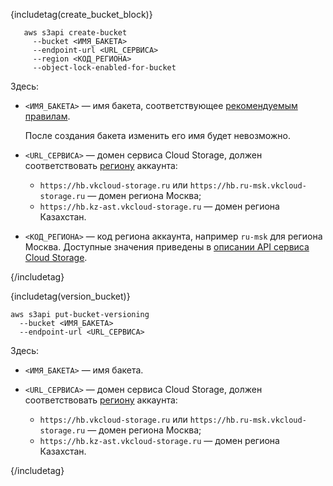 <!-- КОМАНДА СОЗДАНИЯ БАКЕТА-->

{includetag(create_bucket_block)}

```console
   aws s3api create-bucket 
     --bucket <ИМЯ_БАКЕТА> 
     --endpoint-url <URL_СЕРВИСА> 
     --region <КОД_РЕГИОНА> 
     --object-lock-enabled-for-bucket
   ```

Здесь:

- `<ИМЯ_БАКЕТА>` — имя бакета, соответствующее [рекомендуемым правилам](/ru/storage/s3/concepts/about#bucket_naming).

   После создания бакета изменить его имя будет невозможно.     

- `<URL_СЕРВИСА>` — домен сервиса Cloud Storage, должен соответствовать [региону](/ru/tools-for-using-services/account/concepts/regions) аккаунта:

   - `https://hb.vkcloud-storage.ru` или `https://hb.ru-msk.vkcloud-storage.ru` — домен региона Москва;
   - `https://hb.kz-ast.vkcloud-storage.ru` — домен региона Казахстан.

- `<КОД_РЕГИОНА>` — код региона аккаунта, например `ru-msk` для региона Москва. Доступные значения приведены в [описании API сервиса Cloud Storage](/ru/tools-for-using-services/api/api-spec/s3-rest-api/intro#avtorizaciya_i_autentifikaciya).

{/includetag}

<!-- КОМАНДА ВКЛЮЧЕНИЯ ВЕРСИОНИРОВАНИЯ-->

{includetag(version_bucket)}

```console
aws s3api put-bucket-versioning 
  --bucket <ИМЯ_БАКЕТА> 
  --endpoint-url <URL_СЕРВИСА>  
```

Здесь:

- `<ИМЯ_БАКЕТА>` — имя бакета.
- `<URL_СЕРВИСА>` — домен сервиса Cloud Storage, должен соответствовать [региону](/ru/tools-for-using-services/account/concepts/regions) аккаунта:

   - `https://hb.vkcloud-storage.ru` или `https://hb.ru-msk.vkcloud-storage.ru` — домен региона Москва;
   - `https://hb.kz-ast.vkcloud-storage.ru` — домен региона Казахстан.

{/includetag}